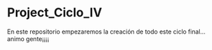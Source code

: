 # Project_Ciclo_IV
En este repositorio empezaremos la creación de todo este ciclo final... animo gente¡¡¡¡
